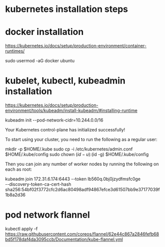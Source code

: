 
kubernetes installation steps
=============================

docker installation
====================

https://kubernetes.io/docs/setup/production-environment/container-runtimes/

sudo usermod -aG docker ubuntu

kubelet, kubectl, kubeadmin installation
========================================

https://kubernetes.io/docs/setup/production-environment/tools/kubeadm/install-kubeadm/#installing-runtime

kubeadm init --pod-network-cidr=10.244.0.0/16

Your Kubernetes control-plane has initialized successfully!


To start using your cluster, you need to run the following as a regular user:

  mkdir -p $HOME/.kube
  sudo cp -i /etc/kubernetes/admin.conf $HOME/.kube/config
  sudo chown $(id -u):$(id -g) $HOME/.kube/config

Then you can join any number of worker nodes by running the following on each as root:

kubeadm join 172.31.6.174:6443 --token lb560q.0bj0jzydfmsfc0ge \
    --discovery-token-ca-cert-hash sha256:54bf02f3772cfc2d6ac80498adf94867efce3d61507bb9e37177039f1b8a2d36

pod network flannel
===================
kubectl apply -f https://raw.githubusercontent.com/coreos/flannel/62e44c867a2846fefb68bd5f178daf4da3095ccb/Documentation/kube-flannel.yml
